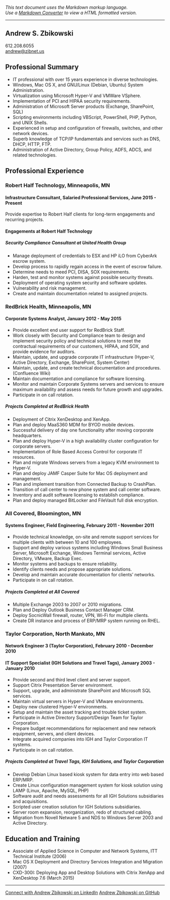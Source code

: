 *This text document uses the Markdown markup language.*  
*Use a [Markdown Converter](http://daringfireball.net/projects/markdown/dingus "Markdown Converter") to view a HTML formatted version.*

---

## Andrew S. Zbikowski
612.208.6055  
andrew@zibnet.us  

## Professional Summary
* IT professional with over 15 years experience in diverse technologies. 
* Windows, Mac OS X, and GNU/Linux (Debian, Ubuntu) System Administration. 
* Virtualization using Microsoft Hyper-V and VMWare VSphere.
* Implementation of PCI and HIPAA security requirements. 
* Administration of Microsoft Server products (Exchange, SharePoint, SQL)
* Scripting environments including VBScript, PowerShell, PHP, Python, and UNIX Shells.  
* Experienced in setup and configuration of firewalls, switches, and other network devices.  
* Superb knowledge of TCP/IP fundamentals and services such as DNS, DHCP, HTTP, FTP. 
* Administration of Active Directory, Group Policy, ADFS, ADCS, and related technologies.  

## Professional Experience

### Robert Half Technology, Minneapolis, MN
#### Infrastructure Consultant, Salaried Professional Services, June 2015 - Present
Provide expertise to Robert Half clients for long-term engagements and recurring projects. 

#### Engagements at Robert Half Technology
##### Security Compliance Consultant at United Health Group
* Manage deployment of credentials to ESX and HP iLO from CyberArk escrow system.
* Develop process to rapidly regain access in the event of escrow failure. 
* Determine needs to meed PCI, DISA, SOX requirements.
* Harden, test and monitor systems against possible security threats. 
* Deployment of operating system security and software updates. 
* Vulnerability and risk management.
* Create and maintain documentation related to assigned projects. 

### RedBrick Health, Minneapolis, MN
#### Corporate Systems Analyst, January 2012 - May 2015
* Provide excellent end user support for RedBrick Staff. 
* Work closely with Security and Compliance team to design and implement security policy 
and technical solutions to meet the contractual requirements of our customers, HIPAA, and SOX, and provide evidence for auditors.  
* Maintain, update, and upgrade corporate IT infrastructure (Hyper-V, Active Directory, Exchange, SharePoint, System Center) 
* Maintain, update, and create technical documentation and procedures. (Confluence Wiki)
* Maintain documentation and compliance for software licensing. 
* Monitor and maintain Corporate Systems servers and services to ensure maximum availability and assess needs for future growth and upgrades.
* Participate in on call rotation. 

##### Projects Completed at RedBrick Health
* Deployment of Citrix XenDesktop and XenApp.  
* Plan and deploy MaaS360 MDM for BYOD mobile devices. 
* Successful delivery of day one functionality after moving corporate headquarters.  
* Plan and deploy Hyper-V in a high availability cluster configuration for corporate servers.  
* Implementation of Role Based Access Control for corporate IT resources.  
* Plan and migrate Windows servers from a legacy KVM environment to Hyper-V.  
* Plan and deploy JAMF Casper Suite for Mac OS deployment and management.
* Plan and implement transition from Connected Backup to CrashPlan.
* Transition of call center to new phone system and call center software. 
* Inventory and audit software licensing to establish compliance.
* Plan and deploy managed BitLocker and FileVault full disk encryption. 

### All Covered, Bloomington, MN 
#### Systems Engineer, Field Engineering, February 2011 - November 2011 
* Provide technical knowledge, on-site and remote support services for multiple clients with between 10 and 100 employees.  
* Support and deploy various systems including Windows Small Business Server, Microsoft Exchange, Windows Terminal services, Active Directory, VMware, Backup Exec.  
* Monitor systems and backups to ensure reliability.  
* Identify clients needs and propose appropriate solutions.  
* Develop and maintain accurate documentation for clients’ networks. 
* Participate in on call rotation.

##### Projects Completed at All Covered 
* Multiple Exchange 2003 to 2007 or 2010 migrations.  
* Plan and Deploy Outlook Business Contact Manager CRM. 
* Deploy SocnicWall firewall, router, VPN, Wi-Fi for multiple clients.  
* Create DR instance and process of ERP/MRP system running on RHEL.

### Taylor Corporation, North Mankato, MN 
#### Network Engineer 3 (Taylor Corporation), February 2010 - December 2010 
#### IT Support Specialist (IGH Solutions and Travel Tags), January 2003 - January 2010
* Provide second and third level client and server support. 
* Support Citrix Presentation Server environment.  
* Support, upgrade, and administrate SharePoint and Microsoft SQL services.  
* Maintain virtual servers in Hyper-V and VMware environments.  
* Deploy new clustered Hyper-V environments.  
* Setup and maintain the asset tracking and trouble ticket system.  
* Participate in Active Directory Support/Design Team for Taylor Corporation.  
* Prepare budget recommendations for replacement and new network equipment, servers, and client devices.  
* Integrate acquired companies into IGH and Taylor Corporation IT systems. 
* Participate in on call rotation. 

##### Projects Completed at Travel Tags, IGH Solutions, and Taylor Corporation
* Develop Debian Linux based kiosk system for data entry into web based ERP/MRP.  
* Create Linux configuration management system for kiosk solution using LAMP (Linux, Apache, MySQL, PHP) 
* Software audit and needs assessments for all IGH Solutions subsidiaries and acquisitions.  
* Scripted user creation solution for IGH Solutions subsidiaries.  
* Server room expansion, reorganization, redo of structured cabling.  
* Migration from Novell Netware 5 and NDS to Windows Server 2003 and Active Directory. 

## Education and Training
* Associate of Applied Science in Computer and Network Systems, ITT Technical Institute (2006) 
* Mac OS X Deployment and Directory Services Integration and Migration (2007)
* CXD-300I: Deploying App and Desktop Solutions with Citrix XenApp and XenDesktop 7.6 (March 2015) 

---

[Connect with Andrew Zbikowski on LinkedIn](https://www.linkedin.com/in/andrewzbikowski, "Connect with Andrew Zbikowski on LinkedIn")
[Andrew Zbikowski on GitHub](https://github.com/andyzib)